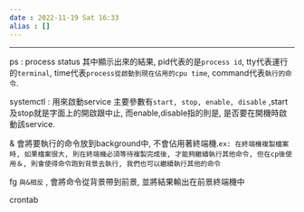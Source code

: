 ```yaml
---
date : 2022-11-19 Sat 16:33
alias : []
---
```


----

ps  : process status
其中顯示出來的結果, pid代表的是`process id`, tty代表運行的`terminal`, time代表`process從啟動到現在佔用的cpu time`, command代表`執行的命令`.

systemctl : 
用來啟動service 主要參數有`start, stop, enable, disable` ,start及stop就是字面上的開啟跟中止, 而enable,disable指的則是, 是否要在開機時啟動該service.

&
會將要執行的命令放到background中, 不會佔用著終端機.`ex: 在終端機複製檔案時, 如果檔案很大, 則在終端機必須等待複製完成後, 才能夠繼續執行其他命令, 但在cp後使用＆, 則會使得命令跑到背景去執行, 我們也可以繼續執行其他的命令`

fg
`與&相反` , 會將命令從背景帶到前景, 並將結果輸出在前景終端機中

crontab